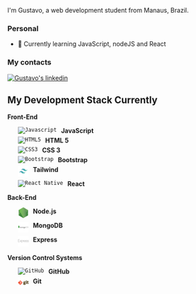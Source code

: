 <p>
  I'm Gustavo, a web development student from Manaus, Brazil.
</p>

### Personal

- 🌱 Currently learning JavaScript, nodeJS and React

### My contacts

<a target="_blank" href="https://www.linkedin.com/in/gustavo-carvalho-752b93255/">
  <img alt="Gustavo's linkedin" src="https://img.icons8.com/fluent/48/000000/linkedin.png"/>
</a>

## My Development Stack Currently

**Front-End**

<ul>
<li style="list-style: none; display: flex; width: 40%; justify-content: flex-start; margin-top: 5px;"><code><img alt="Javascript" src="https://img.icons8.com/color/48/000000/javascript.png" title="JavaScript" width="24px" height="24px"></code> <b style="text-align: center; margin-left: 10px;">JavaScript</b></li>

<li style="list-style: none; display: flex; width: 40%; justify-content: flex-start; margin-top: 5px;"><code><img alt="HTML5" src="https://img.icons8.com/color/48/000000/html-5.png" width="24px" height="24px"/></code><b style="text-align: center; margin-left: 10px;">HTML 5</b></li>

<li style="list-style: none; display: flex; width: 40%; justify-content: flex-start; margin-top: 5px;"><code><img alt="CSS3" src="https://img.icons8.com/color/48/000000/css3.png" width="24px" height="24px"/></code><b style="text-align: center; margin-left: 10px;">CSS 3</b></li>

<li style="list-style: none; display: flex; width: 40%; justify-content: flex-start; margin-top: 5px;"><code><img width="24px" height="24px" alt="Bootstrap" src="https://img.icons8.com/color/48/000000/bootstrap.png"/></code></code><b style="text-align: center; margin-left: 10px;">Bootstrap</b></li>

<li style="list-style: none; display: flex; width: 40%; justify-content: flex-start; margin-top: 5px;"><code><img width="24px" height="24px" alt="Tailwind" src="https://raw.githubusercontent.com/github/explore/80688e429a7d4ef2fca1e82350fe8e3517d3494d/topics/tailwind/tailwind.png"/></code></code><b style="text-align: center; margin-left: 10px;">Tailwind</b></li>

<li style="list-style: none; display: flex; width: 40%; justify-content: flex-start; margin-top: 5px;"><code><img width="24px" height="24px" alt="React Native" src="https://img.icons8.com/color/48/000000/react-native.png"/></code><b style="text-align: center; margin-left: 10px;">React</b></li>
</ul>

**Back-End**

<ul>
<li style="list-style: none; display: flex; width: 40%; justify-content: flex-start; margin-top: 5px;"><code><img width="24px" height="24px" src="https://raw.githubusercontent.com/github/explore/80688e429a7d4ef2fca1e82350fe8e3517d3494d/topics/nodejs/nodejs.png" alt="Nodejs"/></code></code><b style="text-align: center; margin-left: 10px;">Node.js</b></li>

<!--<li style="list-style: none; display: flex; width: 40%; justify-content: flex-start; margin-top: 5px;"><code><img width="24px" height="24px" src="https://raw.githubusercontent.com/github/explore/80688e429a7d4ef2fca1e82350fe8e3517d3494d/topics/postgresql/postgresql.png" alt="PostegreSQL"/></code></code><b style="text-align: center; margin-left: 10px;">PostgreSQL</b></li>-->

<li style="list-style: none; display: flex; width: 40%; justify-content: flex-start; margin-top: 5px;"><code><img width="24px" height="24px" src="https://raw.githubusercontent.com/github/explore/80688e429a7d4ef2fca1e82350fe8e3517d3494d/topics/mongodb/mongodb.png" alt="MongoDB"/></code></code><b style="text-align: center; margin-left: 10px;">MongoDB</b></li>

<li style="list-style: none; display: flex; width: 40%; justify-content: flex-start; margin-top: 5px;"><code><img width="24px" height="24px" src="https://raw.githubusercontent.com/github/explore/80688e429a7d4ef2fca1e82350fe8e3517d3494d/topics/express/express.png" alt="Express"/></code></code><b style="text-align: center; margin-left: 10px;">Express</b></li>
</ul>

**Version Control Systems**

<ul>
<li style="list-style: none; display: flex; width: 40%; justify-content: flex-start; margin-top: 5px;"><code><img width="24px" height="24px" src="https://cdn3.iconfinder.com/data/icons/inficons/512/github.png" alt="GitHub"/></code></code><b style="text-align: center; margin-left: 10px;">GitHub</b></li>

<li style="list-style: none; display: flex; width: 40%; justify-content: flex-start; margin-top: 5px;"><code><img width="24px" height="24px" src="https://raw.githubusercontent.com/github/explore/80688e429a7d4ef2fca1e82350fe8e3517d3494d/topics/git/git.png" alt="Git"/></code></code><b style="text-align: center; margin-left: 10px;">Git</b></li>
</ul>
